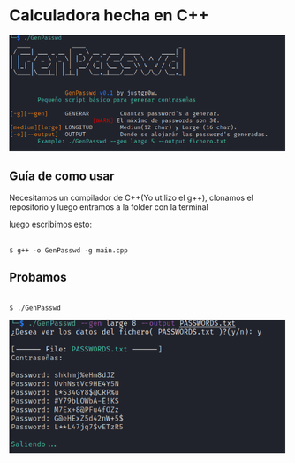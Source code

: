# Calculadora hecha en C++

<img src="https://github.com/justgr0w/GenPasswd/blob/main/Images/menu.png" width="500">

## Guía de como usar

Necesitamos un compilador de C++(Yo utilizo el g++), clonamos el repositorio y luego entramos a la folder con la terminal

luego escribimos esto:

~~~

$ g++ -o GenPasswd -g main.cpp

~~~

## Probamos

~~~

$ ./GenPasswd

~~~

<img src="https://github.com/justgr0w/GenPasswd/blob/main/Images/example.png" width="500">




